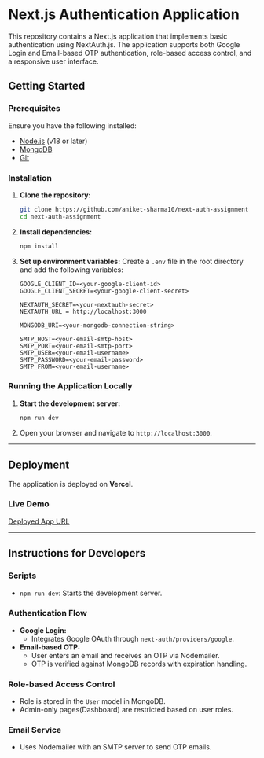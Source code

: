 # Next.js Authentication Application

This repository contains a Next.js application that implements basic authentication using NextAuth.js. The application supports both Google Login and Email-based OTP authentication, role-based access control, and a responsive user interface.


## Getting Started

### Prerequisites

Ensure you have the following installed:
- [Node.js](https://nodejs.org/) (v18 or later)
- [MongoDB](https://www.mongodb.com/)
- [Git](https://git-scm.com/)

### Installation

1. **Clone the repository:**
   ```bash
   git clone https://github.com/aniket-sharma10/next-auth-assignment
   cd next-auth-assignment
   ```

2. **Install dependencies:**
   ```bash
   npm install
   ```

3. **Set up environment variables:**
   Create a `.env` file in the root directory and add the following variables:
   ```env
   GOOGLE_CLIENT_ID=<your-google-client-id>
   GOOGLE_CLIENT_SECRET=<your-google-client-secret>
   
   NEXTAUTH_SECRET=<your-nextauth-secret>
   NEXTAUTH_URL = http://localhost:3000

   MONGODB_URI=<your-mongodb-connection-string>

   SMTP_HOST=<your-email-smtp-host>
   SMTP_PORT=<your-email-smtp-port>
   SMTP_USER=<your-email-username>
   SMTP_PASSWORD=<your-email-password>
   SMTP_FROM=<your-email-username>
   ```

### Running the Application Locally

1. **Start the development server:**
   ```bash
   npm run dev
   ```

2. Open your browser and navigate to `http://localhost:3000`.

---

## Deployment

The application is deployed on **Vercel**.

### Live Demo
[Deployed App URL](<deployed-url>)

---

## Instructions for Developers

### Scripts
- `npm run dev`: Starts the development server.


### Authentication Flow
- **Google Login:**
  - Integrates Google OAuth through `next-auth/providers/google`.
- **Email-based OTP:**
  - User enters an email and receives an OTP via Nodemailer.
  - OTP is verified against MongoDB records with expiration handling.

### Role-based Access Control
- Role is stored in the `User` model in MongoDB.
- Admin-only pages(Dashboard) are restricted based on user roles.

### Email Service
- Uses Nodemailer with an SMTP server to send OTP emails.
